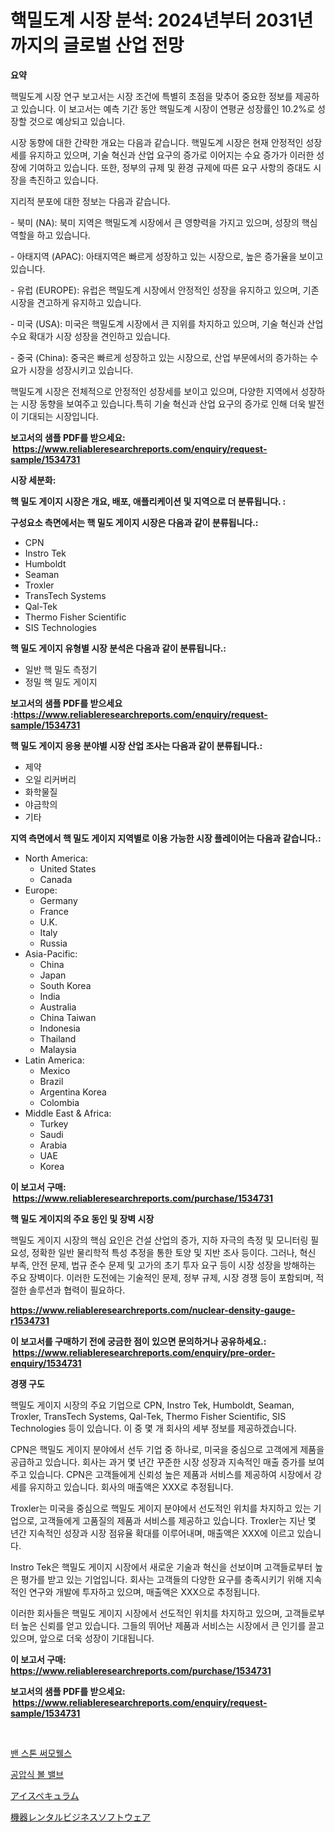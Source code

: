 <p><h1>핵밀도계 시장 분석: 2024년부터 2031년까지의 글로벌 산업 전망</h1></p><p><strong>요약</strong></p>
<p><p>핵밀도계 시장 연구 보고서는 시장 조건에 특별히 초점을 맞추어 중요한 정보를 제공하고 있습니다. 이 보고서는 예측 기간 동안 핵밀도계 시장이 연평균 성장률인 10.2%로 성장할 것으로 예상되고 있습니다.</p><p>시장 동향에 대한 간략한 개요는 다음과 같습니다. 핵밀도계 시장은 현재 안정적인 성장세를 유지하고 있으며, 기술 혁신과 산업 요구의 증가로 이어지는 수요 증가가 이러한 성장에 기여하고 있습니다. 또한, 정부의 규제 및 환경 규제에 따른 요구 사항의 증대도 시장을 촉진하고 있습니다.</p><p>지리적 분포에 대한 정보는 다음과 같습니다.</p><p>- 북미 (NA): 북미 지역은 핵밀도계 시장에서 큰 영향력을 가지고 있으며, 성장의 핵심 역할을 하고 있습니다.</p><p>- 아태지역 (APAC): 아태지역은 빠르게 성장하고 있는 시장으로, 높은 증가율을 보이고 있습니다.</p><p>- 유럽 (EUROPE): 유럽은 핵밀도계 시장에서 안정적인 성장을 유지하고 있으며, 기존 시장을 견고하게 유지하고 있습니다.</p><p>- 미국 (USA): 미국은 핵밀도계 시장에서 큰 지위를 차지하고 있으며, 기술 혁신과 산업 수요 확대가 시장 성장을 견인하고 있습니다.</p><p>- 중국 (China): 중국은 빠르게 성장하고 있는 시장으로, 산업 부문에서의 증가하는 수요가 시장을 성장시키고 있습니다.</p><p>핵밀도계 시장은 전체적으로 안정적인 성장세를 보이고 있으며, 다양한 지역에서 성장하는 시장 동향을 보여주고 있습니다.특히 기술 혁신과 산업 요구의 증가로 인해 더욱 발전이 기대되는 시장입니다.</p></p>
<p><strong>보고서의 샘플 PDF를 받으세요: &nbsp;<a href="https://www.reliableresearchreports.com/enquiry/request-sample/1534731">https://www.reliableresearchreports.com/enquiry/request-sample/1534731</a></strong></p>
<p><strong>시장 세분화:</strong></p>
<p><strong> 핵 밀도 게이지 시장은 개요, 배포, 애플리케이션 및 지역으로 더 분류됩니다. :</strong></p>
<p><strong>구성요소 측면에서는 핵 밀도 게이지 시장은 다음과 같이 분류됩니다.:</strong></p>
<p><ul><li>CPN</li><li>Instro Tek</li><li>Humboldt</li><li>Seaman</li><li>Troxler</li><li>TransTech Systems</li><li>Qal-Tek</li><li>Thermo Fisher Scientific</li><li>SIS Technologies</li></ul></p>
<p><strong> 핵 밀도 게이지 유형별 시장 분석은 다음과 같이 분류됩니다.:</strong></p>
<p><ul><li>일반 핵 밀도 측정기</li><li>정밀 핵 밀도 게이지</li></ul></p>
<p><strong>보고서의 샘플 PDF를 받으세요 :<a href="https://www.reliableresearchreports.com/enquiry/request-sample/1534731">https://www.reliableresearchreports.com/enquiry/request-sample/1534731</a></strong></p>
<p><strong> 핵 밀도 게이지 응용 분야별 시장 산업 조사는 다음과 같이 분류됩니다.:</strong></p>
<p><ul><li>제약</li><li>오일 리커버리</li><li>화학물질</li><li>야금학의</li><li>기타</li></ul></p>
<p><strong>지역 측면에서 핵 밀도 게이지 지역별로 이용 가능한 시장 플레이어는 다음과 같습니다.:</strong></p>
<p><ul>
    <li>
        North America:
        <ul>
            <li>United States</li>
            <li>Canada</li>
        </ul>
    </li>
    <li>
        Europe:
        <ul>
            <li>Germany</li>
            <li>France</li>
            <li>U.K.</li>
            <li>Italy</li>
            <li>Russia</li>
        </ul>
    </li>
    <li>
        Asia-Pacific:
        <ul>
            <li>China</li>
            <li>Japan</li>
            <li>South Korea</li>
            <li>India</li>
            <li>Australia</li>
            <li>China Taiwan</li>
            <li>Indonesia</li>
            <li>Thailand</li>
            <li>Malaysia</li>
        </ul>
    </li>
    <li>
        Latin America:
        <ul>
            <li>Mexico</li>
            <li>Brazil</li>
            <li>Argentina Korea</li>
            <li>Colombia</li>
        </ul>
    </li>
    <li>
        Middle East & Africa:
        <ul>
            <li>Turkey</li>
            <li>Saudi</li>
            <li>Arabia</li>
            <li>UAE</li>
            <li>Korea</li>
        </ul>
    </li>
    </ul></p>
<p><strong>이 보고서 구매: &nbsp;<a href="https://www.reliableresearchreports.com/purchase/1534731">https://www.reliableresearchreports.com/purchase/1534731</a></strong></p>
<p><strong>핵 밀도 게이지의 주요 동인 및 장벽 시장</strong></p>
<p><p>핵밀도 게이지 시장의 핵심 요인은 건설 산업의 증가, 지하 자극의 측정 및 모니터링 필요성, 정확한 일반 물리학적 특성 추정을 통한 토양 및 지반 조사 등이다. 그러나, 혁신 부족, 안전 문제, 법규 준수 문제 및 고가의 초기 투자 요구 등이 시장 성장을 방해하는 주요 장벽이다. 이러한 도전에는 기술적인 문제, 정부 규제, 시장 경쟁 등이 포함되며, 적절한 솔루션과 협력이 필요하다.</p></p>
<p><strong><a href="https://www.reliableresearchreports.com/nuclear-density-gauge-r1534731">https://www.reliableresearchreports.com/nuclear-density-gauge-r1534731</a></strong></p>
<p><strong>이 보고서를 구매하기 전에 궁금한 점이 있으면 문의하거나 공유하세요.: &nbsp;<a href="https://www.reliableresearchreports.com/enquiry/pre-order-enquiry/1534731">https://www.reliableresearchreports.com/enquiry/pre-order-enquiry/1534731</a></strong></p>
<p><strong>경쟁 구도</strong></p>
<p><p>핵밀도 게이지 시장의 주요 기업으로 CPN, Instro Tek, Humboldt, Seaman, Troxler, TransTech Systems, Qal-Tek, Thermo Fisher Scientific, SIS Technologies 등이 있습니다. 이 중 몇 개 회사의 세부 정보를 제공하겠습니다.</p><p>CPN은 핵밀도 게이지 분야에서 선두 기업 중 하나로, 미국을 중심으로 고객에게 제품을 공급하고 있습니다. 회사는 과거 몇 년간 꾸준한 시장 성장과 지속적인 매출 증가를 보여주고 있습니다. CPN은 고객들에게 신뢰성 높은 제품과 서비스를 제공하여 시장에서 강세를 유지하고 있습니다. 회사의 매출액은 XXX로 추정됩니다.</p><p>Troxler는 미국을 중심으로 핵밀도 게이지 분야에서 선도적인 위치를 차지하고 있는 기업으로, 고객들에게 고품질의 제품과 서비스를 제공하고 있습니다. Troxler는 지난 몇 년간 지속적인 성장과 시장 점유율 확대를 이루어내며, 매출액은 XXX에 이르고 있습니다.</p><p>Instro Tek은 핵밀도 게이지 시장에서 새로운 기술과 혁신을 선보이며 고객들로부터 높은 평가를 받고 있는 기업입니다. 회사는 고객들의 다양한 요구를 충족시키기 위해 지속적인 연구와 개발에 투자하고 있으며, 매출액은 XXX으로 추정됩니다.</p><p>이러한 회사들은 핵밀도 게이지 시장에서 선도적인 위치를 차지하고 있으며, 고객들로부터 높은 신뢰를 얻고 있습니다. 그들의 뛰어난 제품과 서비스는 시장에서 큰 인기를 끌고 있으며, 앞으로 더욱 성장이 기대됩니다.</p></p>
<p><strong>이 보고서 구매: &nbsp; <a href="https://www.reliableresearchreports.com/purchase/1534731">https://www.reliableresearchreports.com/purchase/1534731</a></strong></p>
<p><strong>보고서의 샘플 PDF를 받으세요: &nbsp;<a href="https://www.reliableresearchreports.com/enquiry/request-sample/1534731">https://www.reliableresearchreports.com/enquiry/request-sample/1534731</a></strong><strong></strong></p>
<p>&nbsp;</p>
<p><p><a href="https://medium.com/@crumbles67678/%EB%B0%98-%EC%8A%A4%ED%86%A4-%EC%97%B4%ED%8E%A0%ED%8A%B8-%EC%8B%9C%EC%9E%A5-%EA%B2%BD%EC%9F%81-%EB%B6%84%EC%84%9D-%EC%8B%9C%EC%9E%A5-%EB%8F%99%ED%96%A5-%EB%B0%8F-2031%EB%85%84%EA%B9%8C%EC%A7%80-%EC%98%88%EC%B8%A1-8bb8a6de2b9a">밴 스톤 써모웰스</a></p><p><a href="https://medium.com/@carolynurton5656/%EB%8B%A4%EC%9D%8C-%EB%AC%B8%EC%9E%A5%EC%9D%84-%ED%95%9C%EA%B5%AD%EC%96%B4%EB%A1%9C-%EB%B2%88%EC%97%AD%ED%95%98%EC%8B%AD%EC%8B%9C%EC%98%A4-quot-pneumatically-actuated-ball-valves-%EC%8B%9C%EC%9E%A5-%EC%A7%80%ED%91%9C-%ED%95%B4%EB%8F%85-%EC%8B%9C%EC%9E%A5-%EC%A0%90%EC%9C%A0%EC%9C%A8-%ED%8A%B8%EB%A0%8C%EB%93%9C-%EB%B0%8F-%EC%84%B1%EC%9E%A5-%ED%8C%A8%ED%84%B4-quot-843da5156d27">공압식 볼 밸브</a></p><p><a href="https://medium.com/@jefferyyan895/%E7%9B%AE%E3%81%AE%E3%82%B9%E3%83%9A%E3%82%AD%E3%83%A5%E3%83%A9%E3%83%A0%E5%B8%82%E5%A0%B4%E3%81%AE%E8%A6%8B%E9%80%9A%E3%81%97-%E5%B8%82%E5%A0%B4%E3%81%AE%E5%8B%95%E5%90%91-%E6%88%90%E9%95%B7-2024%E5%B9%B4%E3%81%8B%E3%82%892031%E5%B9%B4%E3%81%BE%E3%81%A7%E3%81%AE%E4%BA%88%E6%B8%AC-fac2d747a68c">アイスペキュラム</a></p><p><a href="https://medium.com/@eduardoramez/%E6%A9%9F%E5%99%A8%E3%83%AC%E3%83%B3%E3%82%BF%E3%83%AB%E3%83%93%E3%82%B8%E3%83%8D%E3%82%B9%E3%82%BD%E3%83%95%E3%83%88%E3%82%A6%E3%82%A7%E3%82%A2%E5%B8%82%E5%A0%B4-%E5%B8%82%E5%A0%B4%E3%82%B7%E3%82%A7%E3%82%A2-%E5%B8%82%E5%A0%B4%E3%83%88%E3%83%AC%E3%83%B3%E3%83%89-%E3%81%9D%E3%81%97%E3%81%A6%E5%B0%86%E6%9D%A5%E3%81%AE%E6%88%90%E9%95%B7%E3%82%92%E6%8E%A2%E3%82%8B-402e3cc6cddb">機器レンタルビジネスソフトウェア</a></p></p>